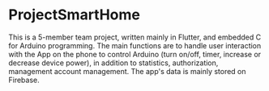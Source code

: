 # ProjectSmartHome
This is a 5-member team project, written mainly in Flutter, and embedded C
for Arduino programming. The main functions are to handle user interaction
with the App on the phone to control Arduino (turn on/off, timer, increase or
decrease device power), in addition to statistics, authorization, management
account management. The app's data is mainly stored on Firebase.
